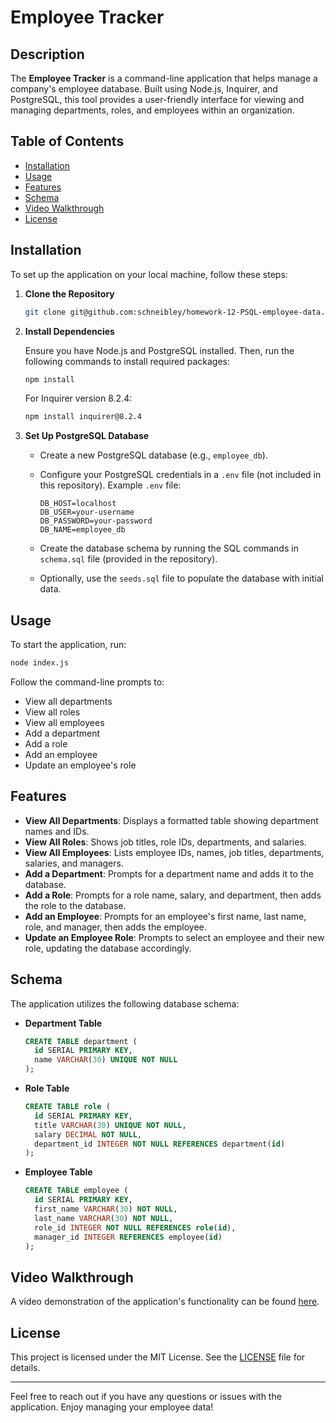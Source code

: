 # Employee Tracker

## Description

The **Employee Tracker** is a command-line application that helps manage a company's employee database. Built using Node.js, Inquirer, and PostgreSQL, this tool provides a user-friendly interface for viewing and managing departments, roles, and employees within an organization.

## Table of Contents

- [Installation](#installation)
- [Usage](#usage)
- [Features](#features)
- [Schema](#schema)
- [Video Walkthrough](#video-walkthrough)
- [License](#license)

## Installation

To set up the application on your local machine, follow these steps:

1. **Clone the Repository**

   ```bash
   git clone git@github.com:schneibley/homework-12-PSQL-employee-data.git
   ```

2. **Install Dependencies**

   Ensure you have Node.js and PostgreSQL installed. Then, run the following commands to install required packages:

   ```bash
   npm install
   ```

   For Inquirer version 8.2.4:

   ```bash
   npm install inquirer@8.2.4
   ```

3. **Set Up PostgreSQL Database**

   - Create a new PostgreSQL database (e.g., `employee_db`).
   - Configure your PostgreSQL credentials in a `.env` file (not included in this repository). Example `.env` file:

     ```
     DB_HOST=localhost
     DB_USER=your-username
     DB_PASSWORD=your-password
     DB_NAME=employee_db
     ```

   - Create the database schema by running the SQL commands in `schema.sql` file (provided in the repository).

   - Optionally, use the `seeds.sql` file to populate the database with initial data.

## Usage

To start the application, run:

```bash
node index.js
```

Follow the command-line prompts to:

- View all departments
- View all roles
- View all employees
- Add a department
- Add a role
- Add an employee
- Update an employee's role

## Features

- **View All Departments**: Displays a formatted table showing department names and IDs.
- **View All Roles**: Shows job titles, role IDs, departments, and salaries.
- **View All Employees**: Lists employee IDs, names, job titles, departments, salaries, and managers.
- **Add a Department**: Prompts for a department name and adds it to the database.
- **Add a Role**: Prompts for a role name, salary, and department, then adds the role to the database.
- **Add an Employee**: Prompts for an employee's first name, last name, role, and manager, then adds the employee.
- **Update an Employee Role**: Prompts to select an employee and their new role, updating the database accordingly.

## Schema

The application utilizes the following database schema:

- **Department Table**

  ```sql
  CREATE TABLE department (
    id SERIAL PRIMARY KEY,
    name VARCHAR(30) UNIQUE NOT NULL
  );
  ```

- **Role Table**

  ```sql
  CREATE TABLE role (
    id SERIAL PRIMARY KEY,
    title VARCHAR(30) UNIQUE NOT NULL,
    salary DECIMAL NOT NULL,
    department_id INTEGER NOT NULL REFERENCES department(id)
  );
  ```

- **Employee Table**

  ```sql
  CREATE TABLE employee (
    id SERIAL PRIMARY KEY,
    first_name VARCHAR(30) NOT NULL,
    last_name VARCHAR(30) NOT NULL,
    role_id INTEGER NOT NULL REFERENCES role(id),
    manager_id INTEGER REFERENCES employee(id)
  );
  ```

## Video Walkthrough

A video demonstration of the application's functionality can be found [here](https://drive.google.com/file/d/1ACFe27ndkbamTroHu9jY1sCqicEu2EBB/view).

## License

This project is licensed under the MIT License. See the [LICENSE](LICENSE) file for details.

---

Feel free to reach out if you have any questions or issues with the application. Enjoy managing your employee data!

